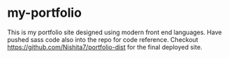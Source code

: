 # my-portfolio
This is my portfolio site designed using modern front end languages. Have pushed sass code also into the repo for code reference.
Checkout https://github.com/Nishita7/portfolio-dist for the final deployed site.
